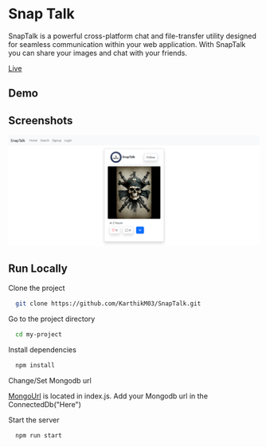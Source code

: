 
# Snap Talk

SnapTalk is a powerful cross-platform chat and file-transfer utility designed for seamless communication within your web application. With SnapTalk you can share your images and chat with your friends. 

[Live](https://snaptalk-18bc.onrender.com)


## Demo



## Screenshots

<img src="https://github.com/KarthikM03/SnapTalk/blob/main/Images/HomePage%20without%20user.png?raw=true" />


## Run Locally

Clone the project

```bash
  git clone https://github.com/KarthikM03/SnapTalk.git
```

Go to the project directory

```bash
  cd my-project
```

Install dependencies

```bash
  npm install
```
Change/Set Mongodb url

[MongoUrl](./index.js) is located in index.js. Add your Mongodb url in the ConnectedDb("Here")

Start the server

```bash
  npm run start
```

